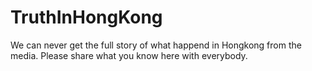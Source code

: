 # TruthInHongKong
We can never get the full story of what happend in Hongkong from the media. Please share what you know here with everybody.
